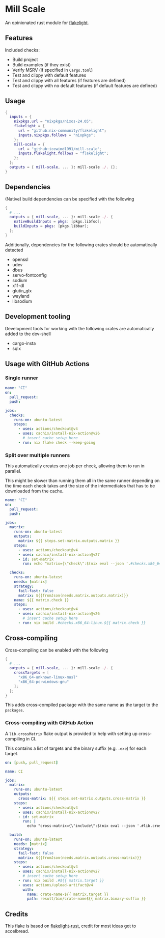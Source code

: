 # Mill Scale

An opinionated rust module for [flakelight](https://github.com/nix-community/flakelight).

## Features

Included checks:

- Build project
- Build examples (if they exist)
- Verify MSRV (if specified in `Cargo.toml`)
- Test and clippy with default features
- Test and clippy with all features (if features are defined)
- Test and clippy with no default features (if default features are defined)

## Usage

```nix
{
  inputs = {
    nixpkgs.url = "nixpkgs/nixos-24.05";
    flakelight = {
      url = "github:nix-community/flakelight";
      inputs.nixpkgs.follows = "nixpkgs";
    };
    mill-scale = {
      url = "github:icewind1991/mill-scale";
      inputs.flakelight.follows = "flakelight";
    };
  };
  outputs = { mill-scale, ... }: mill-scale ./. {};
}
```

## Dependencies

(Native) build dependencies can be specified with the following

```nix
{
  # ...
  outputs = { mill-scale, ... }: mill-scale ./. {
    nativeBuildInputs = pkgs: [pkgs.libfoo];
    buildInputs = pkgs: [pkgs.libbar];
  };
}
```

Additionally, dependencies for the following crates should be automatically detected

- openssl
- udev
- dbus
- servo-fontconfig
- sodium
- x11-dl
- glutin_glx
- wayland
- libsodium

## Development tooling

Development tools for working with the following crates are automatically added to the dev-shell

- cargo-insta
- sqlx

## Usage with GitHub Actions

### Single runner

```yaml
name: "CI"
on:
  pull_request:
  push:

jobs:
  checks:
    runs-on: ubuntu-latest
    steps:
      - uses: actions/checkout@v4
      - uses: cachix/install-nix-action@v26
        # insert cache setup here
      - run: nix flake check --keep-going
```

### Split over multiple runners

This automatically creates one job per check, allowing them to run in parallel.

This might be slower than running them all in the same runner depending on the time each check takes and the size of the intermediates that has to be downloaded from the cache.

```yaml
name: "CI"
on:
  pull_request:
  push:

jobs:
  matrix:
    runs-on: ubuntu-latest
    outputs:
      matrix: ${{ steps.set-matrix.outputs.matrix }}
    steps:
      - uses: actions/checkout@v4
      - uses: cachix/install-nix-action@v27
      - id: set-matrix
        run: echo "matrix={\"check\":$(nix eval --json '.#checks.x86_64-linux' --apply 'builtins.attrNames')}" | tee -a $GITHUB_OUTPUT

  checks:
    runs-on: ubuntu-latest
    needs: [matrix]
    strategy:
      fail-fast: false
      matrix: ${{fromJson(needs.matrix.outputs.matrix)}}
    name: ${{ matrix.check }}
    steps:
      - uses: actions/checkout@v4
      - uses: cachix/install-nix-action@v26
        # insert cache setup here
      - run: nix build .#checks.x86_64-linux.${{ matrix.check }}
```

## Cross-compiling

Cross-compiling can be enabled with the following

```nix
{
  # ...
  outputs = { mill-scale, ... }: mill-scale ./. {
    crossTargets = [
      "x86_64-unknown-linux-musl"
      "x86_64-pc-windows-gnu"
    ];
  };
}
```

This adds cross-compiled package with the same name as the target to the `packages`.

### Cross-compiling with GitHub Action

A `lib.crossMatrix` flake output is provided to help with setting up cross-compiling in CI.

This contains a list of targets and the binary suffix (e.g. `.exe`) for each target.

```yaml
on: [push, pull_request]

name: CI

jobs:
  matrix:
    runs-on: ubuntu-latest
    outputs:
      cross-matrix: ${{ steps.set-matrix.outputs.cross-matrix }}
    steps:
      - uses: actions/checkout@v4
      - uses: cachix/install-nix-action@v27
      - id: set-matrix
        run: |
          echo "cross-matrix={\"include\":$(nix eval --json '.#lib.crossMatrix')}" | tee -a $GITHUB_OUTPUT

  build:
    runs-on: ubuntu-latest
    needs: [matrix]
    strategy:
      fail-fast: false
      matrix: ${{fromJson(needs.matrix.outputs.cross-matrix)}}
    steps:
      - uses: actions/checkout@v4
      - uses: cachix/install-nix-action@v27
        # insert cache setup here
      - run: nix build .#${{ matrix.target }}
      - uses: actions/upload-artifact@v4
        with:
          name: crate-name-${{ matrix.target }}
          path: result/bin/crate-name${{ matrix.binary-suffix }}
```

## Credits

This flake is based on [flakelight-rust](https://github.com/accelbread/flakelight-rust), credit for most ideas got to accelbread.
